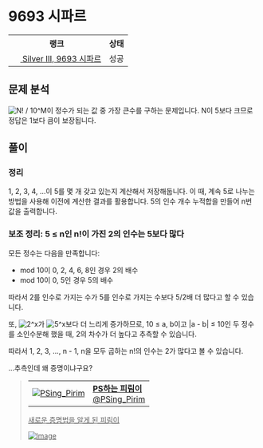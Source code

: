 # 9693 시파르



<table>
  <tr>
    <th>랭크</th>
    <th>상태</th>
  </tr>
  <tr>
    <td>
      <a href="http://noj.am/9693">
        <img src="https://static.solved.ac/tier_small/8.svg" height="16px"/>
        Silver III, 9693 시파르
      </a>
    </td>
    <td>
      성공
    </td>
  </tr>
</table>



## 문제 분석

![N! / 10^M](https://render.githubusercontent.com/render/math?math=N!%20%2F%2010%5EM)이 정수가 되는 값 중 가장 큰수를 구하는 문제입니다.
N이 5보다 크므로 정답은 1보다 큼이 보장됩니다.

## 풀이

### 정리

1, 2, 3, 4, ...이 5를 몇 개 갖고 있는지 계산해서 저장해둡니다.
이 때, 계속 5로 나누는 방법을 사용해 이전에 계산한 결과를 활용합니다.
5의 인수 개수 누적합을 만들어 n번 값을 출력합니다.

### 보조 정리: 5 ≤ n인 n!이 가진 2의 인수는 5보다 많다

모든 정수는 다음을 만족합니다:

- mod 10이 0, 2, 4, 6, 8인 경우 2의 배수
- mod 10이 0, 5인 경우 5의 배수

따라서 2를 인수로 가지는 수가 5를 인수로 가지는 수보다 5/2배 더 많다고 할 수 있습니다.

또, ![2^x](https://render.githubusercontent.com/render/math?math=2%5Ex)가 ![5^x](https://render.githubusercontent.com/render/math?math=5%5Ex)보다 더 느리게 증가하므로,
10 ≤ a, b이고 |a - b| ≤ 10인 두 정수를 소인수분해 했을 때, 2의 차수가 더 높다고 추측할 수 있습니다.

따라서 1, 2, 3, ..., n - 1, n을 모두 곱하는 n!의 인수는 2가 많다고 볼 수 있습니다.

...추측인데 왜 증명이냐구요?



<a href="https://twitter.com/PSing_Pirim/status/1228871684825858055">

> <table><tr><td><img src="https://pbs.twimg.com/profile_images/1227442623327150080/QYE5fpZ2_normal.png" alt="PSing_Pirim"></td><td><b>PS하는 피림이</b><br>@PSing_Pirim</td></tr></table>
> 
> 새로운 증명법을 알게 된 피림이
>
> ![Image](https://pbs.twimg.com/media/EQ3UR_KUYAAbJfA?format=png&name=small)

</a>


